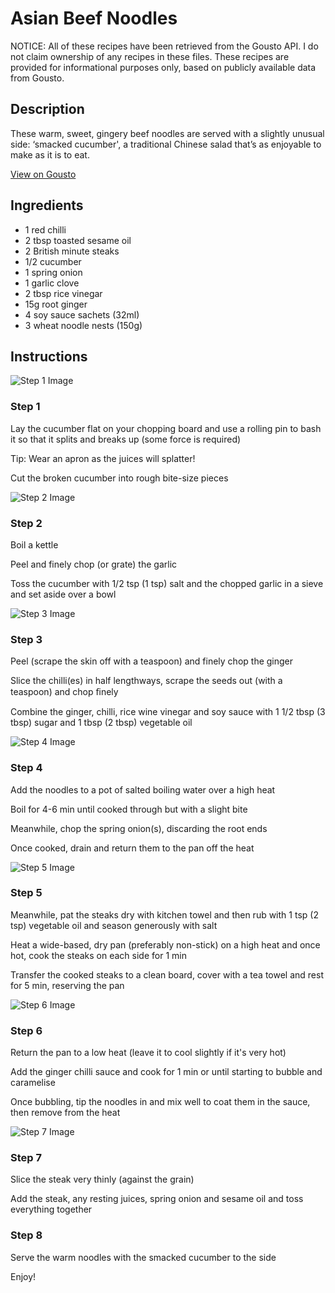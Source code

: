 # Asian Beef Noodles

NOTICE: All of these recipes have been retrieved from the Gousto API. I do not claim ownership of any recipes in these files. These recipes are provided for informational purposes only, based on publicly available data from Gousto.

## Description

These warm, sweet, gingery beef noodles are served with a slightly unusual side: ‘smacked cucumber', a traditional Chinese salad that’s as enjoyable to make as it is to eat.

[View on Gousto](https://www.gousto.co.uk/recipes/cookbook/asian-beef-noodles)

## Ingredients

- 1 red chilli
- 2 tbsp toasted sesame oil
- 2 British minute steaks
- 1/2 cucumber 
- 1 spring onion
- 1 garlic clove 
- 2 tbsp rice vinegar
- 15g root ginger
- 4 soy sauce sachets (32ml)
- 3 wheat noodle nests (150g)

## Instructions

![Step 1 Image](https://production-media.gousto.co.uk/cms/recipe-step-image/414.-step-1-x200.jpg)

### Step 1

Lay the cucumber flat on your chopping board and use a rolling pin to bash it so that it splits and breaks up (some force is required)


Tip: Wear an apron as the juices will splatter!


Cut the broken cucumber into rough bite-size pieces

![Step 2 Image](https://production-media.gousto.co.uk/cms/recipe-step-image/414.-step-2-x200.jpg)

### Step 2

Boil a kettle


Peel and finely chop (or grate) the garlic


Toss the cucumber with 1/2 tsp <span class="text-danger">(1 tsp)</span> salt and the chopped garlic in a sieve and set aside over a bowl

![Step 3 Image](https://production-media.gousto.co.uk/cms/recipe-step-image/414.-step-3-x200.jpg)

### Step 3

Peel (scrape the skin off with a teaspoon) and finely chop the ginger


Slice the chilli<span class="text-danger">(es)</span> in half lengthways, scrape the seeds out (with a teaspoon) and chop ﬁnely


Combine the ginger, chilli, rice wine vinegar and soy sauce with 1 1/2 tbsp <span class="text-danger">(3 tbsp)</span> sugar and 1 tbsp <span class="text-danger">(2 tbsp)</span> vegetable oil

![Step 4 Image](https://production-media.gousto.co.uk/cms/recipe-step-image/414.-step-4-x200.jpg)

### Step 4

Add the noodles to a pot of salted boiling water over a high heat


Boil for 4-6 min until cooked through but with a slight bite


Meanwhile, chop the spring onion<span class="text-danger">(s)</span>, discarding the root ends


Once cooked, drain and return them to the pan off the heat

![Step 5 Image](https://production-media.gousto.co.uk/cms/recipe-step-image/414.-step-5-x200.jpg)

### Step 5

Meanwhile, pat the steaks dry with kitchen towel and then rub with 1 tsp <span class="text-danger">(2 tsp)</span> vegetable oil and season generously with salt


Heat a wide-based, dry pan (preferably non-stick) on a high heat and once hot, cook the steaks on each side for 1 min


Transfer the cooked steaks to a clean board, cover with a tea towel and rest for 5 min, reserving the pan

![Step 6 Image](https://production-media.gousto.co.uk/cms/recipe-step-image/414.-step-6-x200.jpg)

### Step 6

Return the pan to a low heat (leave it to cool slightly if it's very hot)


Add the ginger chilli sauce and cook for 1 min or until starting to bubble and caramelise


Once bubbling, tip the noodles in and mix well to coat them in the sauce, then remove from the heat

![Step 7 Image](https://production-media.gousto.co.uk/cms/recipe-step-image/414.-step-7-x200.jpg)

### Step 7

Slice the steak very thinly (against the grain)


Add the steak, any resting juices, spring onion and sesame oil and toss everything together

### Step 8

Serve the warm noodles with the smacked cucumber to the side


Enjoy!

